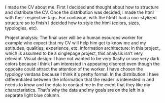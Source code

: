 I made the CV about me. First I decided and thought about how to structure and distribute the CV. Once the distribution was decided, I made the html with their respective tags. For conlusion, with the html I had a non-stylized structure so to finish I decided how to style the html (colors, sizes, typologies, etc).

Project analysis: 
The final user will be a human esources worker for example who expect that my CV will help him get to know me and my aptitudes, qualities, experience, etc.
Information architecture: in this project, which is assumed to be a singlepage project, this analysis isn’t very relevant.
Visual design: I have not wanted to be very flashy or use very dark colors because I think I am interested in appearing discreet even though the opposite could attract the attention of the worker. I have chosen the typology verdana because I think it's pretty formal. In the distribution I have differentiated between the information that the reader is interested in and needs to know and the data to contact me in the event that they like my characteristics. That's why the data and my goals are on the left in a separate light blue column.
